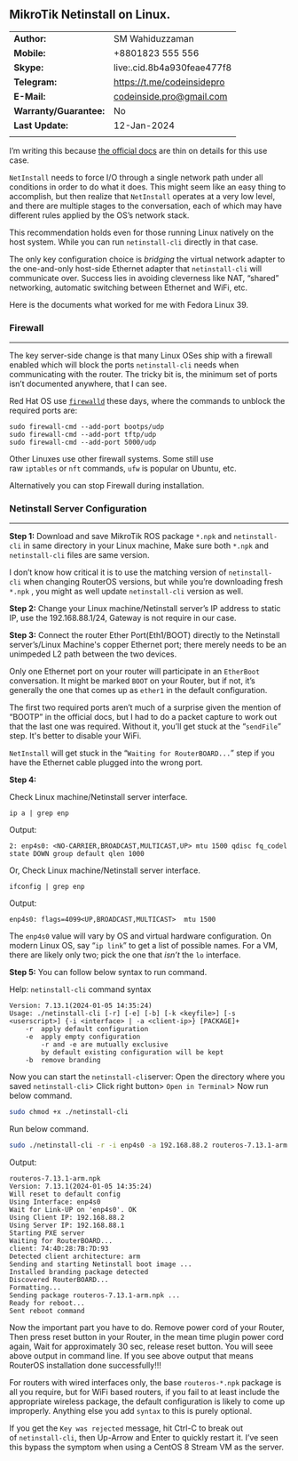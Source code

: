 ## MikroTik Netinstall on Linux.


|   |   |
|---|---|
|**Author:**|SM Wahiduzzaman|
|**Mobile:**|+8801823 555 556|
|**Skype:**|live:.cid.8b4a930feae477f8|
|**Telegram:**|https://t.me/codeinsidepro|
|**E-Mail:**|[codeinside.pro@gmail.com](mailto:codeinside.pro@gmail.com)|
|**Warranty/Guarantee:**|No|
|**Last Update:**|12-Jan-2024|
|   |   |





I’m writing this because [the official docs](https://help.mikrotik.com/docs/display/ROS/Netinstall) are thin on details for this use case.

`NetInstall` needs to force I/O through a single network path under all conditions in order to do what it does. This might seem like an easy thing to accomplish, but then realize that `NetInstall` operates at a very low level, and there are multiple stages to the conversation, each of which may have different rules applied by the OS’s network stack.

This recommendation holds even for those running Linux natively on the host system. While you can run `netinstall-cli` directly in that case.

The only key configuration choice is _bridging_ the virtual network adapter to the one-and-only host-side Ethernet adapter that `netinstall-cli` will communicate over. Success lies in avoiding cleverness like NAT, “shared” networking, automatic switching between Ethernet and WiFi, etc.

Here is the documents what worked for me with Fedora Linux 39.

### Firewall
---

The key server-side change is that many Linux OSes ship with a firewall enabled which will block the ports `netinstall-cli` needs when communicating with the router. The tricky bit is, the minimum set of ports isn’t documented anywhere, that I can see. 

Red Hat OS use [`firewalld`](https://firewalld.org/) these days, where the commands to unblock the required ports are:

```shell
sudo firewall-cmd --add-port bootps/udp
sudo firewall-cmd --add-port tftp/udp
sudo firewall-cmd --add-port 5000/udp
```

Other Linuxes use other firewall systems. Some still use raw `iptables` or `nft` commands, `ufw` is popular on Ubuntu, etc.

Alternatively you can stop Firewall during installation.

### Netinstall Server Configuration
---

**Step 1:**
Download and save MikroTik ROS package `*.npk` and `netinstall-cli` in same directory in your Linux machine, Make sure both `*.npk` and `netinstall-cli`  files are same version.

I don’t know how critical it is to use the matching version of `netinstall-cli` when changing RouterOS versions, but while you’re downloading fresh `*.npk` , you might as well update `netinstall-cli` version as well.

**Step 2:**
Change your Linux machine/Netinstall server’s IP address to static IP, use the 192.168.88.1/24, Gateway is not require in our case.

**Step 3:**
Connect the router Ether Port(Eth1/BOOT) directly to the Netinstall server’s/Linux Machine's copper Ethernet port; there merely needs to be an unimpeded L2 path between the two devices. 

Only one Ethernet port on your router will participate in an `EtherBoot` conversation. It might be marked `BOOT` on your Router, but if not, it’s generally the one that comes up as `ether1` in the default configuration. 

The first two required ports aren’t much of a surprise given the mention of “BOOTP” in the official docs, but I had to do a packet capture to work out that the last one was required. Without it, you’ll get stuck at the “`sendFile`” step. It's better to disable your WiFi.

`NetInstall` will get stuck in the “`Waiting for RouterBOARD...`” step if you have the Ethernet cable plugged into the wrong port.

**Step 4:**

Check Linux machine/Netinstall server interface.
```shell
ip a | grep enp
```
Output:
```
2: enp4s0: <NO-CARRIER,BROADCAST,MULTICAST,UP> mtu 1500 qdisc fq_codel state DOWN group default qlen 1000

```

Or, Check Linux machine/Netinstall server interface.
```shell
ifconfig | grep enp
```
Output:
```
enp4s0: flags=4099<UP,BROADCAST,MULTICAST>  mtu 1500
```

The `enp4s0` value will vary by OS and virtual hardware configuration. On modern Linux OS, say “`ip link`” to get a list of possible names. For a VM, there are likely only two; pick the one that _isn’t_ the `lo` interface.


**Step 5:**
You can follow below syntax to run command.

Help: `netinstall-cli` command syntax
```syntax
Version: 7.13.1(2024-01-05 14:35:24)
Usage: ./netinstall-cli [-r] [-e] [-b] [-k <keyfile>] [-s <userscript>] {-i <interface> | -a <client-ip>} [PACKAGE]+
	-r  apply default configuration
	-e  apply empty configuration
	    -r and -e are mutually exclusive
	    by default existing configuration will be kept
	-b  remove branding

```


Now you can start the `netinstall-cli`server:
Open the directory where you saved `netinstall-cli`> Click right button> `Open in Terminal`> Now run below command.
```bash
sudo chmod +x ./netinstall-cli
```


Run below command.
```bash
sudo ./netinstall-cli -r -i enp4s0 -a 192.168.88.2 routeros-7.13.1-arm.npk
```
Output:
```
routeros-7.13.1-arm.npk 
Version: 7.13.1(2024-01-05 14:35:24)
Will reset to default config
Using Interface: enp4s0
Wait for Link-UP on 'enp4s0'. OK
Using Client IP: 192.168.88.2
Using Server IP: 192.168.88.1
Starting PXE server
Waiting for RouterBOARD...
client: 74:4D:28:7B:7D:93
Detected client architecture: arm
Sending and starting Netinstall boot image ... 
Installed branding package detected
Discovered RouterBOARD...
Formatting...
Sending package routeros-7.13.1-arm.npk ...
Ready for reboot...
Sent reboot command

```

Now the important part you have to do. Remove power cord of your Router, Then press reset button in your Router, in the mean time plugin power cord again, Wait for approximately 30 sec, release reset button. You will seee above output in command line. If you see above output that means RouterOS installation done successfully!!!

For routers with wired interfaces only, the base `routeros-*.npk` package is all you require, but for WiFi based routers, if you fail to at least include the appropriate wireless package, the default configuration is likely to come up improperly. Anything else you add `syntax` to this is purely optional.

If you get the `Key was rejected` message, hit Ctrl-C to break out of `netinstall-cli`, then Up-Arrow and Enter to quickly restart it. I’ve seen this bypass the symptom when using a CentOS 8 Stream VM as the server.

